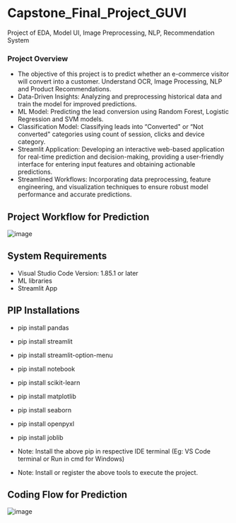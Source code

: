 # Capstone_Final_Project_GUVI
Project of EDA, Model UI, Image Preprocessing, NLP, Recommendation System

### Project Overview
* The objective of this project is to predict whether an e-commerce visitor will convert into a customer. Understand OCR, Image Processing, NLP and Product Recommendations.
* Data-Driven Insights: Analyzing and preprocessing historical data and train the model for improved predictions.
* ML Model: Predicting the lead conversion using Random Forest, Logistic Regression and SVM models.
* Classification Model: Classifying leads into “Converted" or “Not converted" categories using count of session, clicks and device category.
* Streamlit Application: Developing an interactive web-based application for real-time prediction and decision-making, providing a user-friendly interface for entering input features and obtaining actionable predictions.
* Streamlined Workflows: Incorporating data preprocessing, feature engineering, and visualization techniques to ensure robust model performance and accurate predictions.

## Project Workflow for Prediction
![image](https://github.com/user-attachments/assets/b22f340a-4c83-498f-ab92-6535ad8ccab2)


## System Requirements
* Visual Studio Code Version: 1.85.1 or later
* ML libraries
* Streamlit App

## PIP Installations

* pip install pandas
* pip install streamlit
* pip install streamlit-option-menu
* pip install notebook
* pip install scikit-learn
* pip install matplotlib
* pip install seaborn
* pip install openpyxl
* pip install joblib

* Note: Install the above pip in respective IDE terminal (Eg: VS Code terminal or Run in cmd for Windows)
* Note: Install or register the above tools to execute the project.

 ## Coding Flow for Prediction

 ![image](https://github.com/user-attachments/assets/a67d80eb-619a-4763-8c32-f5ef1c542d99)

